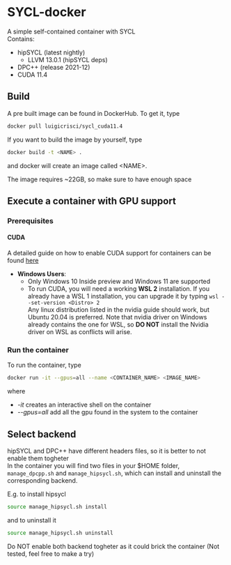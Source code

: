 # SYCL-docker

A simple self-contained container with SYCL  
Contains:
- hipSYCL (latest nightly)
  - LLVM 13.0.1 (hipSYCL deps)
- DPC++ (release 2021-12)
- CUDA 11.4

## Build
A pre built image can be found in DockerHub. To get it, type
```bash
docker pull luigicrisci/sycl_cuda11.4
```

If you want to build the image by yourself, type
```bash
docker build -t <NAME> .
```
and docker will create an image called \<NAME\>.

The image requires ~22GB, so make sure to have enough space

## Execute a container with GPU support
### Prerequisites
#### CUDA
A detailed guide on how to enable CUDA support for containers can be found [here](https://docs.nvidia.com/datacenter/cloud-native/container-toolkit/install-guide.html#linux-distributions)  
- **Windows Users**:
  - Only Windows 10 Inside preview and Windows 11 are supported
  -  To run CUDA, you will need a working **WSL 2** installation. If you already have a WSL 1 installation, you can upgrade it by typing `wsl --set-version <Distro> 2`  
Any linux distribution listed in the nvidia guide should work, but Ubuntu 20.04 is preferred. Note that nvidia driver on Windows already contains the one for WSL, so **DO NOT** install the Nvidia driver on WSL as conflicts will arise. 

### Run the container
To run the container, type
```bash
docker run -it --gpus=all --name <CONTAINER_NAME> <IMAGE_NAME>
```
where 
- *-it* creates an interactive shell on the container
- *--gpus=all* add all the gpu found in the system to the container

## Select backend
hipSYCL and DPC++ have different headers files, so it is better to not enable them togheter  
In the container you will find two files in your $HOME folder, `manage_dpcpp.sh` and `manage_hipsycl.sh`, which can install and uninstall the corresponding backend.  

E.g. to install hipsycl
```bash
source manage_hipsycl.sh install
```
and to uninstall it
```bash
source manage_hipsycl.sh uninstall
```
Do NOT enable both backend togheter as it could brick the container (Not tested, feel free to make a try)
